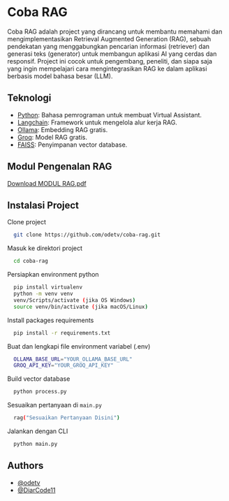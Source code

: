 # Coba RAG

Coba RAG adalah project yang dirancang untuk membantu memahami dan mengimplementasikan Retrieval Augmented Generation (RAG), sebuah pendekatan yang menggabungkan pencarian informasi (retriever) dan generasi teks (generator) untuk membangun aplikasi AI yang cerdas dan responsif. Project ini cocok untuk pengembang, peneliti, dan siapa saja yang ingin mempelajari cara mengintegrasikan RAG ke dalam aplikasi berbasis model bahasa besar (LLM).

## Teknologi

- [Python](https://www.python.org/): Bahasa pemrograman untuk membuat Virtual Assistant.
- [Langchain](https://www.langchain.com/): Framework untuk mengelola alur kerja RAG.
- [Ollama](https://ollama.com/): Embedding RAG gratis.
- [Groq](https://groq.com/): Model RAG gratis.
- [FAISS](https://faiss.ai/): Penyimpanan vector database.

## Modul Pengenalan RAG

[Download MODUL RAG.pdf](modul/MODUL%20RAG.pdf)

## Instalasi Project

Clone project

```bash
  git clone https://github.com/odetv/coba-rag.git
```

Masuk ke direktori project

```bash
  cd coba-rag
```

Persiapkan environment python

```bash
  pip install virtualenv
  python -m venv venv
  venv/Scripts/activate (jika OS Windows)
  source venv/bin/activate (jika macOS/Linux)
```

Install packages requirements

```bash
  pip install -r requirements.txt
```

Buat dan lengkapi file environment variabel (.env)

```bash
  OLLAMA_BASE_URL="YOUR_OLLAMA_BASE_URL"
  GROQ_API_KEY="YOUR_GROQ_API_KEY"
```

Build vector database

```bash
  python process.py
```

Sesuaikan pertanyaan di `main.py`

```bash
  rag("Sesuaikan Pertanyaan Disini")
```

Jalankan dengan CLI

```bash
  python main.py
```

## Authors

- [@odetv](https://www.github.com/odetv)
- [@DiarCode11](https://github.com/DiarCode11)
